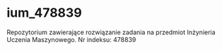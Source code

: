 # ium_478839

Repozytorium zawierające rozwiązanie zadania na przedmiot Inżynieria Uczenia Maszynowego.
Nr indeksu: 478839
